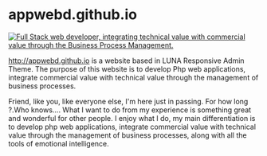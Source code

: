 # appwebd.github.io

[![Full Stack web developer, integrating technical value with commercial value through the Business Process Management.](./images/website.gif  "appwebd.github.io")](http://appwebd.github.com)

http://appwebd.github.io is a website based in LUNA Responsive Admin Theme. The purpose of this website is to develop Php web applications, integrate commercial value with technical value through the management of business processes.

Friend, like you, like everyone else, I'm here just in passing. For how long ?.Who knows…. What I want to do from my experience is something great and wonderful for other people. I enjoy what I do, my main differentiation is to develop php web applications, integrate commercial value with technical value through the management of business processes, along with all the tools of emotional intelligence.
